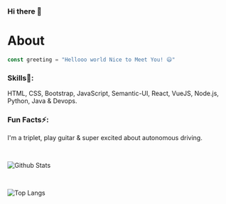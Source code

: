 ### Hi there 👋

# About
```JavaScript
const greeting = "Hellooo world Nice to Meet You! 😃"
```

### Skills🌱: 
HTML, CSS, Bootstrap, JavaScript, Semantic-UI, React, VueJS, Node.js, Python, Java & Devops.


### Fun Facts⚡:
I'm a triplet, play guitar & super excited about autonomous driving.

<br/>

![Github Stats](https://github-readme-stats.vercel.app/api?username=sassansh&show_icons=true&theme=default)

<br/>


![Top Langs](https://github-readme-stats.vercel.app/api/top-langs/?username=sassansh&layout=compact)


<!--
**sassansh/sassansh** is a ✨ _special_ ✨ repository because its `README.md` (this file) appears on your GitHub profile.

Here are some ideas to get you started:

- 🔭 I’m currently working on ...
- 🌱 I’m currently learning ...
- 👯 I’m looking to collaborate on ...
- 🤔 I’m looking for help with ...
- 💬 Ask me about ...
- 📫 How to reach me: ...
- 😄 Pronouns: ...
- ⚡ Fun fact: ...
-->
